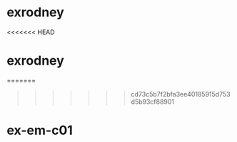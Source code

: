 # exrodney
<<<<<<< HEAD
# exrodney
=======


>>>>>>> cd73c5b7f2bfa3ee40185915d753d5b93cf88901
# ex-em-c01
